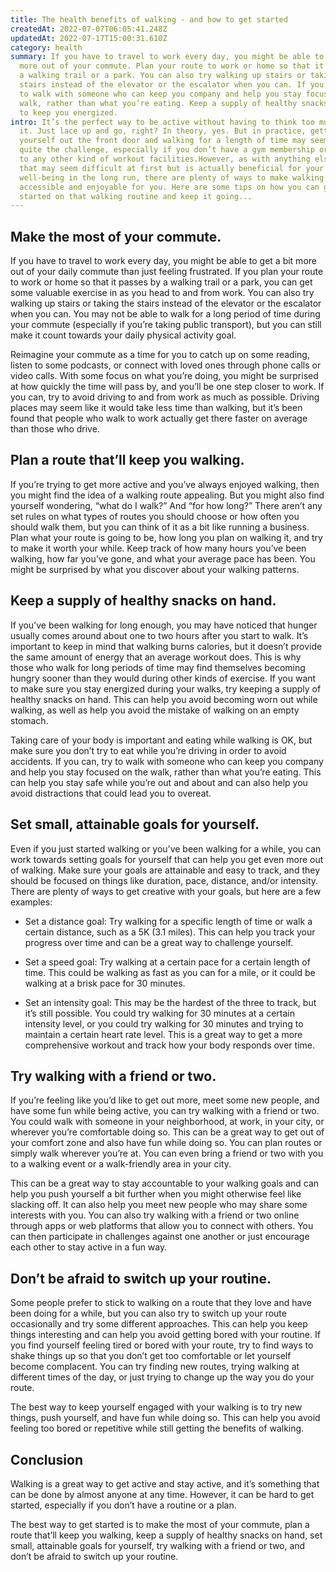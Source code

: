 ```yaml
---
title: The health benefits of walking - and how to get started
createdAt: 2022-07-07T06:05:41.248Z
updatedAt: 2022-07-17T15:00:31.610Z
category: health
summary: If you have to travel to work every day, you might be able to get a bit
  more out of your commute. Plan your route to work or home so that it passes by
  a walking trail or a park. You can also try walking up stairs or taking the
  stairs instead of the elevator or the escalator when you can. If you can, try
  to walk with someone who can keep you company and help you stay focused on the
  walk, rather than what you’re eating. Keep a supply of healthy snacks on hand
  to keep you energized.
intro: It’s the perfect way to be active without having to think too much about
  it. Just lace up and go, right? In theory, yes. But in practice, getting
  yourself out the front door and walking for a length of time may seem like
  quite the challenge, especially if you don’t have a gym membership or access
  to any other kind of workout facilities.However, as with anything else in life
  that may seem difficult at first but is actually beneficial for your
  well-being in the long run, there are plenty of ways to make walking more
  accessible and enjoyable for you. Here are some tips on how you can get
  started on that walking routine and keep it going...
---
```


## Make the most of your commute.

If you have to travel to work every day, you might be able to get a bit more out of your daily commute than just feeling frustrated. If you plan your route to work or home so that it passes by a walking trail or a park, you can get some valuable exercise in as you head to and from work. You can also try walking up stairs or taking the stairs instead of the elevator or the escalator when you can. You may not be able to walk for a long period of time during your commute (especially if you’re taking public transport), but you can still make it count towards your daily physical activity goal.

Reimagine your commute as a time for you to catch up on some reading, listen to some podcasts, or connect with loved ones through phone calls or video calls. With some focus on what you’re doing, you might be surprised at how quickly the time will pass by, and you’ll be one step closer to work. If you can, try to avoid driving to and from work as much as possible. Driving places may seem like it would take less time than walking, but it’s been found that people who walk to work actually get there faster on average than those who drive.

## Plan a route that’ll keep you walking.

If you’re trying to get more active and you’ve always enjoyed walking, then you might find the idea of a walking route appealing. But you might also find yourself wondering, “what do I walk?” And “for how long?” There aren’t any set rules on what types of routes you should choose or how often you should walk them, but you can think of it as a bit like running a business. Plan what your route is going to be, how long you plan on walking it, and try to make it worth your while. Keep track of how many hours you’ve been walking, how far you’ve gone, and what your average pace has been. You might be surprised by what you discover about your walking patterns.

## Keep a supply of healthy snacks on hand.

If you’ve been walking for long enough, you may have noticed that hunger usually comes around about one to two hours after you start to walk. It’s important to keep in mind that walking burns calories, but it doesn’t provide the same amount of energy that an average workout does. This is why those who walk for long periods of time may find themselves becoming hungry sooner than they would during other kinds of exercise. If you want to make sure you stay energized during your walks, try keeping a supply of healthy snacks on hand. This can help you avoid becoming worn out while walking, as well as help you avoid the mistake of walking on an empty stomach.

Taking care of your body is important and eating while walking is OK, but make sure you don’t try to eat while you’re driving in order to avoid accidents. If you can, try to walk with someone who can keep you company and help you stay focused on the walk, rather than what you’re eating. This can help you stay safe while you’re out and about and can also help you avoid distractions that could lead you to overeat.

## Set small, attainable goals for yourself.

Even if you just started walking or you’ve been walking for a while, you can work towards setting goals for yourself that can help you get even more out of walking. Make sure your goals are attainable and easy to track, and they should be focused on things like duration, pace, distance, and/or intensity. There are plenty of ways to get creative with your goals, but here are a few examples:

- Set a distance goal: Try walking for a specific length of time or walk a certain distance, such as a 5K (3.1 miles). This can help you track your progress over time and can be a great way to challenge yourself.

- Set a speed goal: Try walking at a certain pace for a certain length of time. This could be walking as fast as you can for a mile, or it could be walking at a brisk pace for 30 minutes.

- Set an intensity goal: This may be the hardest of the three to track, but it’s still possible. You could try walking for 30 minutes at a certain intensity level, or you could try walking for 30 minutes and trying to maintain a certain heart rate level. This is a great way to get a more comprehensive workout and track how your body responds over time.

## Try walking with a friend or two.

If you’re feeling like you’d like to get out more, meet some new people, and have some fun while being active, you can try walking with a friend or two. You could walk with someone in your neighborhood, at work, in your city, or wherever you’re comfortable doing so. This can be a great way to get out of your comfort zone and also have fun while doing so. You can plan routes or simply walk wherever you’re at. You can even bring a friend or two with you to a walking event or a walk-friendly area in your city.

This can be a great way to stay accountable to your walking goals and can help you push yourself a bit further when you might otherwise feel like slacking off. It can also help you meet new people who may share some interests with you. You can also try walking with a friend or two online through apps or web platforms that allow you to connect with others. You can then participate in challenges against one another or just encourage each other to stay active in a fun way.

## Don’t be afraid to switch up your routine.

Some people prefer to stick to walking on a route that they love and have been doing for a while, but you can also try to switch up your route occasionally and try some different approaches. This can help you keep things interesting and can help you avoid getting bored with your routine. If you find yourself feeling tired or bored with your route, try to find ways to shake things up so that you don’t get too comfortable or let yourself become complacent. You can try finding new routes, trying walking at different times of the day, or just trying to change up the way you do your route.

The best way to keep yourself engaged with your walking is to try new things, push yourself, and have fun while doing so. This can help you avoid feeling too bored or repetitive while still getting the benefits of walking.

## Conclusion

Walking is a great way to get active and stay active, and it’s something that can be done by almost anyone at any time. However, it can be hard to get started, especially if you don’t have a routine or a plan.

The best way to get started is to make the most of your commute, plan a route that’ll keep you walking, keep a supply of healthy snacks on hand, set small, attainable goals for yourself, try walking with a friend or two, and don’t be afraid to switch up your routine.
